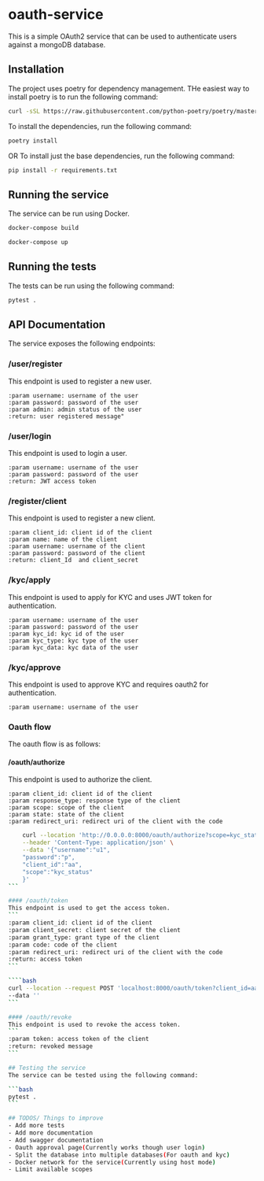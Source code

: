 # oauth-service
This is a simple OAuth2 service that can be used to authenticate users against a mongoDB database.

## Installation
The project uses poetry for dependency management.
THe easiest way to install poetry is to run the following command:

```bash
curl -sSL https://raw.githubusercontent.com/python-poetry/poetry/master/get-poetry.py | python
```

To install the dependencies, run the following command:

```bash
poetry install
```

OR
To install just the base dependencies, run the following command:

```bash
pip install -r requirements.txt
```

## Running the service
The service can be run using Docker.

```bash
docker-compose build
```

```bash
docker-compose up
```

## Running the tests
The tests can be run using the following command:

```bash
pytest .
```

## API Documentation
The service exposes the following endpoints:

### /user/register
This endpoint is used to register a new user.
```
:param username: username of the user
:param password: password of the user
:param admin: admin status of the user
:return: user registered message"
```

### /user/login
This endpoint is used to login a user.
```
:param username: username of the user
:param password: password of the user
:return: JWT access token
```

### /register/client
This endpoint is used to register a new client.
```
:param client_id: client id of the client
:param name: name of the client
:param username: username of the client
:param password: password of the client
:return: client_Id  and client_secret
```

### /kyc/apply
This endpoint is used to apply for KYC and uses JWT token for authentication.
```
:param username: username of the user
:param password: password of the user
:param kyc_id: kyc id of the user
:param kyc_type: kyc type of the user
:param kyc_data: kyc data of the user
```
### /kyc/approve
This endpoint is used to approve KYC and requires oauth2 for authentication.
```
:param username: username of the user
```

### Oauth flow
The oauth flow is as follows:
#### /oauth/authorize
This endpoint is used to authorize the client.
```
:param client_id: client id of the client
:param response_type: response type of the client
:param scope: scope of the client
:param state: state of the client
:param redirect_uri: redirect uri of the client with the code
```

````bash
    curl --location 'http://0.0.0.0:8000/oauth/authorize?scope=kyc_status&client_id=aa1&response_type=code' \
    --header 'Content-Type: application/json' \
    --data '{"username":"u1",
    "password":"p",
    "client_id":"aa",
    "scope":"kyc_status"
    }'
```

#### /oauth/token
This endpoint is used to get the access token.
```
:param client_id: client id of the client
:param client_secret: client secret of the client
:param grant_type: grant type of the client
:param code: code of the client
:param redirect_uri: redirect uri of the client with the code
:return: access token
```

````bash
curl --location --request POST 'localhost:8000/oauth/token?client_id=aa1&grant_type=authorization_code&code=5VoOlZbmeK3aOXMkNnpwi9G9TIpdHZ&redirect_uri=http%3A%2F%2Flocalhost%3A5000%2Foauth%2Fauthorized' \
--data ''
```

#### /oauth/revoke
This endpoint is used to revoke the access token.
```
:param token: access token of the client
:return: revoked message
```

## Testing the service
The service can be tested using the following command:

```bash
pytest .
```

## TODOS/ Things to improve
- Add more tests
- Add more documentation
- Add swagger documentation
- Oauth approval page(Currently works though user login)
- Split the database into multiple databases(For oauth and kyc)
- Docker network for the service(Currently using host mode)
- Limit available scopes
